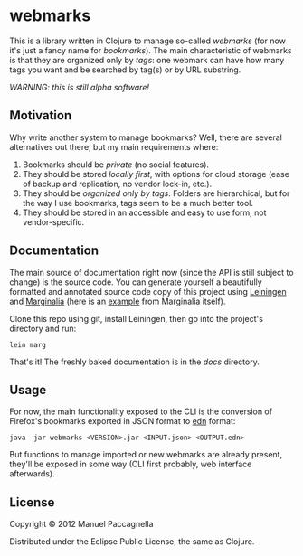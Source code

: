 # webmarks

This is a library written in Clojure to manage so-called *webmarks* (for now it's just a fancy name for *bookmarks*). The main characteristic of webmarks is that they are organized only by *tags*: one webmark can have how many tags you want and be searched by tag(s) or by URL substring.

*WARNING: this is still alpha software!*

## Motivation

Why write another system to manage bookmarks? Well, there are several alternatives out there, but my main requirements where:

1. Bookmarks should be *private* (no social features).
2. They should be stored *locally first*, with options for cloud storage (ease of backup and replication, no vendor lock-in, etc.).
3. They should be *organized only by tags*. Folders are hierarchical, but for the way I use bookmarks, tags seem to be a much better tool.
4. They should be stored in an accessible and easy to use form, not vendor-specific.

## Documentation
The main source of documentation right now (since the API is still subject to change) is the source code. You can generate yourself a beautifully formatted and annotated source code copy of this project using [Leiningen](http://leiningen.org/) and [Marginalia](https://github.com/fogus/marginalia) (here is an [example](http://fogus.me/fun/marginalia/) from Marginalia itself).

Clone this repo using git, install Leiningen, then go into the project's directory and run:

```
lein marg
```

That's it! The freshly baked documentation is in the *docs* directory.

## Usage

For now, the main functionality exposed to the CLI is the conversion of Firefox's bookmarks exported in JSON format to [edn](https://github.com/edn-format/edn) format:

```
java -jar webmarks-<VERSION>.jar <INPUT.json> <OUTPUT.edn>
```

But functions to manage imported or new webmarks are already present, they'll be exposed in some way (CLI first probably, web interface afterwards).

## License

Copyright © 2012 Manuel Paccagnella

Distributed under the Eclipse Public License, the same as Clojure.
